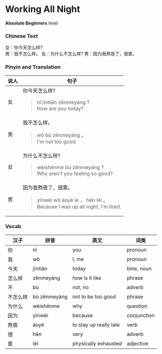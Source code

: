 # Working All Night
**Absolute Beginners** level
### Chinese Text
女：你今天怎么样?<br />男：我不怎么样。
女：为什么不怎么样?
男：因为我熬夜了，很累。

### Pinyin and Translation
|说人|句子|
|----|----|
|女|你今天怎么样?<blockquote>nǐ jīntiān zěnmeyàng ?<br />How are you today?</blockquote>|
|男|我不怎么样。<blockquote>wǒ bù zěnmeyàng 。<br />I'm not too good.</blockquote>|
|女|为什么不怎么样?<blockquote>wèishénme bù zěnmeyàng ?<br />Why aren't you feeling so good?</blockquote>|
|男|因为我熬夜了，很累。<blockquote>yīnwèi wǒ áoyè le ， hěn lèi 。<br />Because I was up all night, I'm tired.</blockquote>|
### Vocab
|汉子|拼音|英文|词类|
|----|----|----|----|
|你|nǐ|you|pronoun|
|我|wǒ|I, me|pronoun|
|今天|jīntiān|today|time, noun|
|怎么样|zěnmeyàng|how is it like|phrase|
|不|bù|not, no|adverb|
|不怎么样|bù zěnmeyàng|not to be too good|phrase|
|为什么|wèishénme|why|question|
|因为|yīnwèi|because|conjunction|
|熬夜|áoyè|to stay up really late|verb|
|很|hěn|very|adverb|
|累|lèi|physically exhausted|adjective|